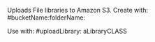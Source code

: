 Uploads File libraries to Amazon S3.
Create with: 
	#bucketName:folderName:

Use with: 
	#uploadLibrary: aLibraryCLASS